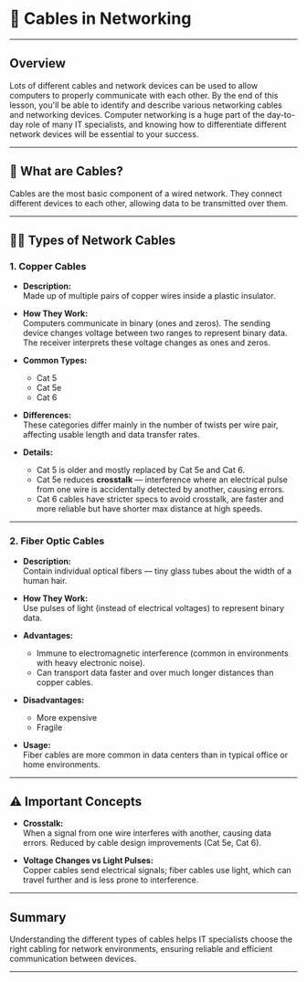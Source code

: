 # 🔌 Cables in Networking

---

## Overview

Lots of different cables and network devices can be used to allow computers to properly communicate with each other. By the end of this lesson, you'll be able to identify and describe various networking cables and networking devices. Computer networking is a huge part of the day-to-day role of many IT specialists, and knowing how to differentiate different network devices will be essential to your success.

---

## 🧵 What are Cables?

Cables are the most basic component of a wired network. They connect different devices to each other, allowing data to be transmitted over them.

---

## 🧑‍🔧 Types of Network Cables

### 1. Copper Cables

- **Description:**  
  Made up of multiple pairs of copper wires inside a plastic insulator.
  
- **How They Work:**  
  Computers communicate in binary (ones and zeros). The sending device changes voltage between two ranges to represent binary data. The receiver interprets these voltage changes as ones and zeros.
  
- **Common Types:**  
  - Cat 5  
  - Cat 5e  
  - Cat 6  
  
- **Differences:**  
  These categories differ mainly in the number of twists per wire pair, affecting usable length and data transfer rates.
  
- **Details:**  
  - Cat 5 is older and mostly replaced by Cat 5e and Cat 6.  
  - Cat 5e reduces **crosstalk** — interference where an electrical pulse from one wire is accidentally detected by another, causing errors.  
  - Cat 6 cables have stricter specs to avoid crosstalk, are faster and more reliable but have shorter max distance at high speeds.  
  
---

### 2. Fiber Optic Cables

- **Description:**  
  Contain individual optical fibers — tiny glass tubes about the width of a human hair.
  
- **How They Work:**  
  Use pulses of light (instead of electrical voltages) to represent binary data.
  
- **Advantages:**  
  - Immune to electromagnetic interference (common in environments with heavy electronic noise).  
  - Can transport data faster and over much longer distances than copper cables.  
  
- **Disadvantages:**  
  - More expensive  
  - Fragile  
  
- **Usage:**  
  Fiber cables are more common in data centers than in typical office or home environments.

---

## ⚠️ Important Concepts

- **Crosstalk:**  
  When a signal from one wire interferes with another, causing data errors. Reduced by cable design improvements (Cat 5e, Cat 6).
  
- **Voltage Changes vs Light Pulses:**  
  Copper cables send electrical signals; fiber cables use light, which can travel further and is less prone to interference.

---

## Summary

Understanding the different types of cables helps IT specialists choose the right cabling for network environments, ensuring reliable and efficient communication between devices.

---

